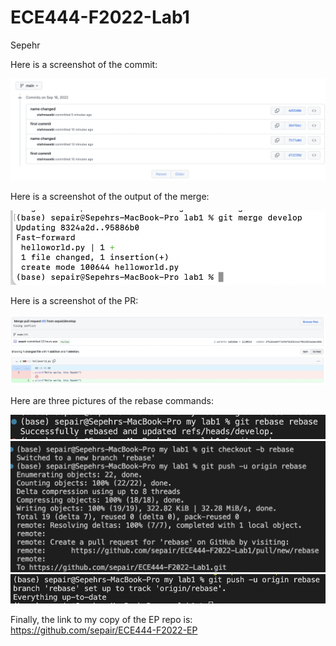 # ECE444-F2022-Lab1

Sepehr

Here is a screenshot of the commit:

![](screenshot.png)

Here is a screenshot of the output of the merge:

![](screenshot_merge.png)

Here is a screenshot of the PR:

![](github_PR.png)

Here are three pictures of the rebase commands:

![](rb_1.png)
![](rb_2.png)
![](rb_3.png)

Finally, the link to my copy of the EP repo is: https://github.com/sepair/ECE444-F2022-EP
